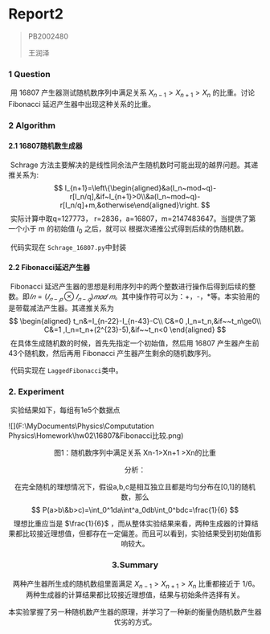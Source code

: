 # Report2

> PB2002480
>
> 王润泽

### 1 Question

​	用 16807 产生器测试随机数序列中满足关系 $X_{n-1}>X_{n+1} >X_n$ 的比重。讨论 Fibonacci 延迟产生器中出现这种关系的比重。

### 2 Algorithm

#### 2.1 16807随机数生成器

​	Schrage 方法主要解决的是线性同余法产生随机数时可能出现的越界问题。其递推关系为:
$$
I_{n+1}=\left\{\begin{aligned}&a(I_n~mod~q)-r[I_n/q],&if~I_{n+1}>0\\&a(I_n~mod~q)-r[I_n/q]+m,&otherwise\end{aligned}\right.
$$
​	实际计算中取q=127773， r=2836，a=16807，m=2147483647。当提供了第一个小于 m 的初始值 $I_0$ 之后，就可以 根据次递推公式得到后续的伪随机数。

​	代码实现在 `Schrage_16807.py`中封装

#### 2.2 Fibonacci延迟产生器

​	Fibonacci 延迟产生器的思想是利用序列中的两个整数进行操作后得到后续的整 数。即$𝐼𝑛 = (𝐼_{𝑛−𝑝} \otimes 𝐼_{𝑛−𝑞})𝑚𝑜𝑑~𝑚$。其中操作符可以为：+，-，*等。本实验用的是带载减法产生器。其递推关系为
$$
\begin{aligned}
t_n&=I_{n-22}-I_{n-43}-C\\
C&=0 ,I_n=t_n,&if~~t_n\ge0\\
C&=1 ,I_n=t_n+(2^{23}-5),&if~~t_n<0
\end{aligned}
$$
​	在具体生成随机数的时候，首先先指定一个初始值，然后用 16807 产生器产生前 43个随机数，然后再用 Fibonacci 产生器产生剩余的随机数序列。

​	代码实现在 `LaggedFibonacci`类中。

### 2. Experiment 

​	实验结果如下，每组有1e5个数据点

![](F:\MyDocuments\Physics\Compututation Physics\Homework\hw02\16807&Fibonacci比较.png)

<center><p>图1：随机数序列中满足关系 Xn-1>Xn+1 >Xn的比重


分析：

​	在完全随机的理想情况下，假设a,b,c是相互独立且都是均匀分布在[0,1]的随机数，那么
$$
P(a>b\&b>c)=\int_0^1da\int^a_0db\int_0^bdc=\frac{1}{6}
$$
​	理想比重应当是 $\frac{1}{6}$ ，而从整体实验结果来看，两种生成器的计算结果都比较接近理想值，但都存在一定偏差。而且可以看到，实验结果受到初始值影响较大。

### 3.Summary

​	两种产生器所生成的随机数组里面满足 $X_{n-1}>X_{n+1} >X_n$  比重都接近于 1/6。两种生成器的计算结果都比较接近理想值，结果与初始条件选择有关。

​	本实验掌握了另一种随机数产生器的原理，并学习了一种新的衡量伪随机数产生器优劣的方式。
